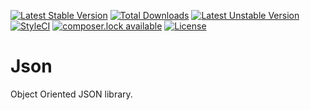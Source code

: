 [![Latest Stable Version](https://poser.pugx.org/cupoftea/json/v/stable)](https://packagist.org/packages/cupoftea/json) [![Total Downloads](https://poser.pugx.org/cupoftea/json/downloads)](https://packagist.org/packages/cupoftea/json) [![Latest Unstable Version](https://poser.pugx.org/cupoftea/json/v/unstable)](https://packagist.org/packages/cupoftea/json)
[![StyleCI](https://styleci.io/repos/165166225/shield?style=flat)](https://styleci.io/repos/165166225) [![composer.lock available](https://poser.pugx.org/cupoftea/json/composerlock)](https://packagist.org/packages/cupoftea/json)
[![License](https://poser.pugx.org/cupoftea/json/license)](https://packagist.org/packages/cupoftea/json)

# Json

Object Oriented JSON library.
